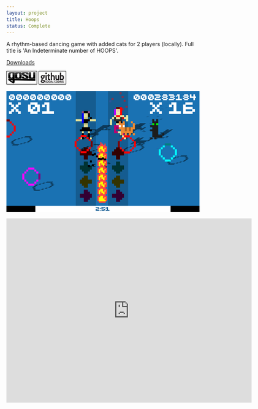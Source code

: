 ```yaml
---
layout: project
title: Hoops
status: Complete
---
```



A rhythm-based dancing game with added cats for 2 players (locally). Full title is 'An Indeterminate number of HOOPS'.

[Downloads](releases/)

[![Gosu forum](/images/libgosu.png)](http://www.libgosu.org/cgi-bin/mwf/topic_show.pl?tid=582 "Gosu forum")
[![Github project](/images/github.png)](https://github.com/Spooner/hoops "Github project")

![Screenshot](/images/screenshots/hoops_02.png "Two players dancing")

<iframe class="youtube-player" type="text/html" width="640" height="480" src="http://www.youtube.com/embed/g2NjN9h4b8s" frameborder="0">